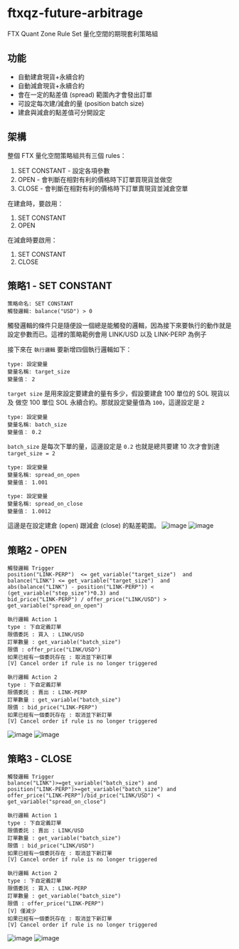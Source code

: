 # ftxqz-future-arbitrage
FTX  Quant Zone Rule Set 量化空間的期現套利策略組

## 功能 ##
- 自動建倉現貨+永續合約
- 自動減倉現貨+永續合約
- 會在一定的點差值 (spread) 範圍內才會發出訂單
- 可設定每次建/減倉的量 (position batch size) 
- 建倉與減倉的點差值可分開設定

## 架構 ##
整個 FTX 量化空間策略組共有三個 rules：
1. SET CONSTANT - 設定各項參數
2. OPEN - 會判斷在相對有利的價格時下訂單買現貨並做空
3. CLOSE - 會判斷在相對有利的價格時下訂單賣現貨並減倉空單

在建倉時，要啟用：
1. SET CONSTANT
2. OPEN

在減倉時要啟用：
1. SET CONSTANT
3. CLOSE

## 策略1 - SET CONSTANT ##
```
策略命名: SET CONSTANT
觸發邏輯: balance("USD") > 0
```
觸發邏輯的條件只是隨便設一個總是能觸發的邏輯，因為接下來要執行的動作就是設定參數而已。這裡的策略範例會用 LINK/USD 以及 LINK-PERP 為例子

接下來在 `執行邏輯` 要新增四個執行邏輯如下：
```
type: 設定變量
變量名稱: target_size
變量值： 2
```
`target size` 是用來設定要建倉的量有多少，假設要建倉 100 單位的 SOL 現貨以及 做空 100 單位 SOL 永續合約。那就設定變量值為 `100`，這邊設定是 `2` 
```
type: 設定變量
變量名稱: batch_size
變量值： 0.2
```
`batch_size` 是每次下單的量，這邊設定是 `0.2`  也就是總共要建 10 次才會到達 `target_size = 2` 
```
type: 設定變量
變量名稱: spread_on_open
變量值： 1.001
```
```
type: 設定變量
變量名稱: spread_on_close
變量值： 1.0012
```
這邊是在設定建倉 (open) 跟減倉 (close) 的點差範圍。
![image](https://user-images.githubusercontent.com/102121/115504072-ef20a980-a2a9-11eb-8a80-741828a89131.png)
![image](https://user-images.githubusercontent.com/102121/115504261-3dce4380-a2aa-11eb-8495-2f46c4c56e7d.png)


## 策略2 - OPEN ##
```
觸發邏輯 Trigger
position("LINK-PERP")  <= get_variable("target_size")  and 
balance("LINK") <= get_variable("target_size")  and
abs(balance("LINK") - position("LINK-PERP")) < (get_variable("step_size")*0.3) and
bid_price("LINK-PERP") / offer_price("LINK/USD") > get_variable("spread_on_open") 
```

```
執行邏輯 Action 1
type : 下自定義訂單
限價委託 : 買入 : LINK/USD
訂單數量 : get_variable("batch_size")
限價 : offer_price("LINK/USD")
如果已經有一個委託存在 : 取消並下新訂單
[V] Cancel order if rule is no longer triggered
```
```
執行邏輯 Action 2
type : 下自定義訂單
限價委託 : 賣出 : LINK-PERP
訂單數量 : get_variable("batch_size")
限價 : bid_price("LINK-PERP") 
如果已經有一個委託存在 : 取消並下新訂單
[V] Cancel order if rule is no longer triggered
```
![image](https://user-images.githubusercontent.com/102121/115503971-d3b59e80-a2a9-11eb-8694-548a71dc7d6d.png)
![image](https://user-images.githubusercontent.com/102121/115503996-db754300-a2a9-11eb-8535-ca995c3b5ede.png)


## 策略3 - CLOSE ##
```
觸發邏輯 Trigger
balance("LINK")>=get_variable("batch_size") and 
position("LINK-PERP")>=get_variable("batch_size") and
offer_price("LINK-PERP")/bid_price("LINK/USD") < get_variable("spread_on_close") 
```

```
執行邏輯 Action 1
type : 下自定義訂單
限價委託 : 賣出 : LINK/USD
訂單數量 : get_variable("batch_size")
限價 : bid_price("LINK/USD")
如果已經有一個委託存在 : 取消並下新訂單
[V] Cancel order if rule is no longer triggered
```
```
執行邏輯 Action 2
type : 下自定義訂單
限價委託 : 買入 : LINK-PERP
訂單數量 : get_variable("batch_size")
限價 : offer_price("LINK-PERP") 
[V] 僅減少
如果已經有一個委託存在 : 取消並下新訂單
[V] Cancel order if rule is no longer triggered
```
![image](https://user-images.githubusercontent.com/102121/115503893-b5e83980-a2a9-11eb-85a7-50b9986a7a68.png)
![image](https://user-images.githubusercontent.com/102121/115503914-bda7de00-a2a9-11eb-9de9-3f5d56ba148c.png)



